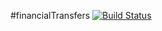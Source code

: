 #financialTransfers
[![Build Status](http://moderncloudtech.com:8123/buildStatus/icon?job=Another+Pipeline)](http://moderncloudtech.com:8123/job/Another%20Pipeline/)
